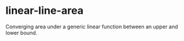 # linear-line-area
Converging area under a generic linear function between an upper and lower bound.
